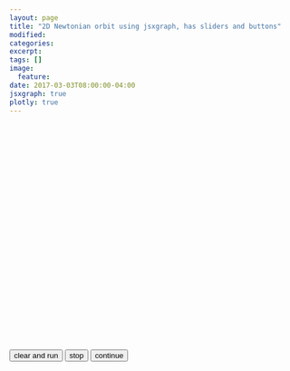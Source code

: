 ```yaml
---
layout: page
title: "2D Newtonian orbit using jsxgraph, has sliders and buttons"
modified:
categories:
excerpt:
tags: []
image:
  feature:
date: 2017-03-03T08:00:00-04:00
jsxgraph: true
plotly: true
---
```

<div id="box" class="jxgbox" style="width:400px; height:400px;"></div>

<script type="text/javascript">
  //Constants
var G = 1,
    M = 1;

//Initialize board
var brd = JXG.JSXGraph.initBoard('box', {boundingbox: [-26, 26, 26, -26], axis:true, keepaspectratio:false});

//Create sliders for parameters
var pSlider = brd.create('slider',[[5,23],[20,23],[1,10,50]], {name:'p'});
var pLabel = brd.create('text', [5,21, "Semi-latus Rectum"], {fixed:true});
var eSlider = brd.create('slider',[[5,19],[20,19],[0,0.6,0.9999]], {name:'e'});
var eLabel = brd.create('text', [5,17, "Eccentricity"], {fixed:true});

//Initialize ODE and solve with JXG.Math.Numerics.rungeKutta(); initial value = [0]; 
function ode() { 
  //Evaluation interval
  var I = [0, 2*Math.PI*Math.pow(pSlider.Value(),3/2)/Math.pow((1-eSlider.Value()),3/2)];
  
  //Number of steps 
  var N = 10000;
  
  //Right hand side of ODE, dpsi/dt = f(t,psi)
  var f = function(t,psi) {
    var diffPsi = []; 
    diffPsi[0]= Math.sqrt( G*M/Math.pow(pSlider.Value(),3) ) * Math.pow( 1 + eSlider.Value()*Math.cos( psi ),2 );
    //console.log(diffPsi);
   return diffPsi;
  }

  //Use 4th order Runge Kutta to solve ode
  return JXG.Math.Numerics.rungeKutta('rk4', [0], I, N, f);
}

//turn data into Cartesian coordinates
var coord = function(){
  //Get data points
  var data = ode();
  
  //Copy data to arrays to plot it
  var t = [];
  var phi0 = 0;
  var phi = [];
  var r = [];
  for(var i = 0; i < data.length; i++) {
    //get times psi is plotted
    t[i] = data[i][1];
    
    //get polar coordinates
    phi[i] = data[i][0] + phi0;
    r[i] = pSlider.Value()/(1 + eSlider.Value()*Math.cos( data[i][0] ));
  }
  
  //Get Cartesian coordinates
  var xCoord = [];
  var yCoord = [];
  for(var k = 0; k < phi.length; k++) {
      xCoord[k] = r[k] * Math.cos( phi[k] );
      yCoord[k] = r[k] * Math.sin( phi[k] );
  }
  return [xCoord, yCoord, t];
}

var xCoord = coord()[0];
var yCoord = coord()[1];

var getPoints = function(){
  xCoord = coord()[0];
  yCoord = coord()[1];
  //var t = coord()[2];
}

//Plot the orbit as a curve
var orbit = brd.create('curve', [xCoord, yCoord], {strokeColor:'blue', strokeWidth:1.5});
orbit.updateDataArray = function() {
    var x = coord()[0];
    var y = coord()[1];
    this.dataX = [];
    this.dataY = [];
    for(var i = 0; i < x.length; i++) {
      this.dataX[i] = x[i];
      this.dataY[i] = y[i];
    }
}

var stopped = null; //global

//Plot the orbit with a turtle and a point
var orbitPt = brd.create('point', [xCoord[0], yCoord[0]]);
var orbitT = brd.create('turtle', [xCoord[0], yCoord[0]]);
orbitT.setPenColor("purple");
orbitT.setPenSize(2);
var a = 0;
var moveTurtle = function() {
  //stop the turtle after 2 orbits
  if(a > xCoord.length-1) {
    return;
  }
  else if(!stopped) {
    a+=15;
    
    orbitPt.moveTo([xCoord[a],yCoord[a]]);
    orbitT.moveTo([xCoord[a],yCoord[a]]);
    setTimeout(moveTurtle, 200);
  }
 
};
orbitT.hideTurtle();

var clearBoard = function() {
  a = -40; //global
  orbitPt.moveTo([xCoord[0],yCoord[0]]);
  orbitT.cs();
  orbitT.penUp();
}

var run = function() {
  getPoints();
  stopped = false; //global
  orbitT.setPos([xCoord[0],yCoord[0]]);
  orbitT.penDown();
  moveTurtle();
}; 

var stop = function() {
  stopped = true; //global
};

var goOn = function() {
  stopped = false; //global
  moveTurtle();
};
</script>
  
<form><input type="button" value="clear and run" onClick="clearBoard(); run()">
<input type="button" value="stop" onClick="stop()">
<input type="button" value="continue" onClick="goOn()"></form>
